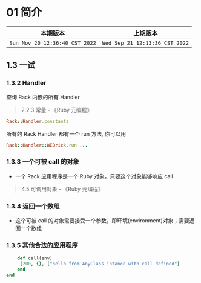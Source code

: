 # 01 简介

|本期版本|上期版本
|:---:|:---:
`Sun Nov 20 12:36:40 CST 2022` | `Wed Sep 21 12:13:36 CST 2022`

## 1.3 一试

### 1.3.2 Handler

查询 Rack 内嵌的所有 Handler

> 2.2.3 常量 - 《Ruby 元编程》

```ruby
Rack::Handler.constants
```
所有的 Rack Handler 都有一个 run 方法, 你可以用

```ruby
Rack::Handler::WEBrick.run ...
```
### 1.3.3 一个可被 call 的对象

* 一个 Rack 应用程序是一个 Ruby 对象，只要这个对象能够响应 call

> 4.5 可调用对象 - 《Ruby 元编程》

### 1.3.4 返回一个数组

* 这个可被 call 的对象需要接受一个参数，即环境(environment)对象；需要返回一个数组


### 1.3.5 其他合法的应用程序

```ruby
	def call(env)
	 [200, {}, ["hello from AnyClass intance with call defined"]
	end
end


